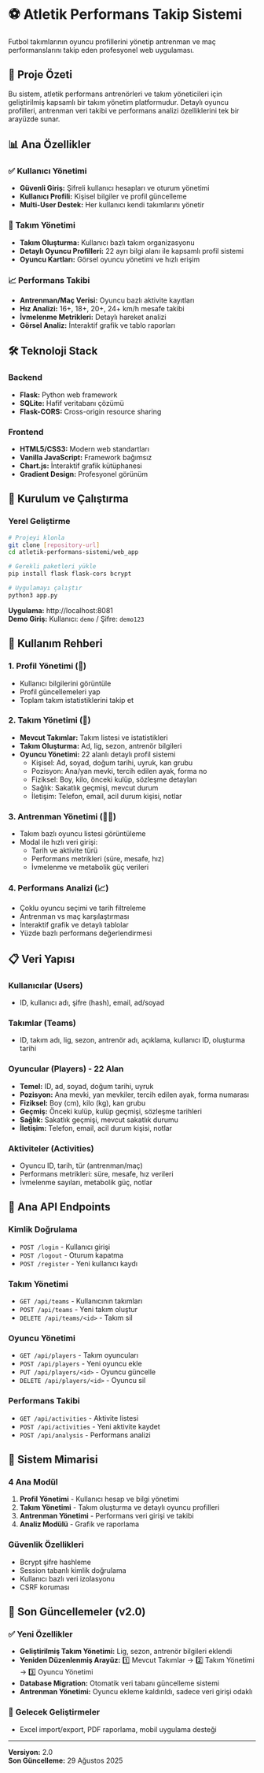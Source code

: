 # ⚽ Atletik Performans Takip Sistemi

Futbol takımlarının oyuncu profillerini yönetip antrenman ve maç performanslarını takip eden profesyonel web uygulaması.

## 🎯 Proje Özeti

Bu sistem, atletik performans antrenörleri ve takım yöneticileri için geliştirilmiş kapsamlı bir takım yönetim platformudur. Detaylı oyuncu profilleri, antrenman veri takibi ve performans analizi özelliklerini tek bir arayüzde sunar.

## 📊 Ana Özellikler

### ✅ **Kullanıcı Yönetimi**
- **Güvenli Giriş:** Şifreli kullanıcı hesapları ve oturum yönetimi
- **Kullanıcı Profili:** Kişisel bilgiler ve profil güncelleme
- **Multi-User Destek:** Her kullanıcı kendi takımlarını yönetir

### 👥 **Takım Yönetimi**
- **Takım Oluşturma:** Kullanıcı bazlı takım organizasyonu
- **Detaylı Oyuncu Profilleri:** 22 ayrı bilgi alanı ile kapsamlı profil sistemi
- **Oyuncu Kartları:** Görsel oyuncu yönetimi ve hızlı erişim

### 📈 **Performans Takibi**
- **Antrenman/Maç Verisi:** Oyuncu bazlı aktivite kayıtları
- **Hız Analizi:** 16+, 18+, 20+, 24+ km/h mesafe takibi
- **İvmelenme Metrikleri:** Detaylı hareket analizi
- **Görsel Analiz:** İnteraktif grafik ve tablo raporları

## 🛠️ Teknoloji Stack

### **Backend**
- **Flask:** Python web framework
- **SQLite:** Hafif veritabanı çözümü
- **Flask-CORS:** Cross-origin resource sharing

### **Frontend**  
- **HTML5/CSS3:** Modern web standartları
- **Vanilla JavaScript:** Framework bağımsız
- **Chart.js:** İnteraktif grafik kütüphanesi
- **Gradient Design:** Profesyonel görünüm

## 🚀 Kurulum ve Çalıştırma

### **Yerel Geliştirme**
```bash
# Projeyi klonla
git clone [repository-url]
cd atletik-performans-sistemi/web_app

# Gerekli paketleri yükle
pip install flask flask-cors bcrypt

# Uygulamayı çalıştır
python3 app.py
```

**Uygulama:** http://localhost:8081  
**Demo Giriş:** Kullanıcı: `demo` / Şifre: `demo123`

## 📱 Kullanım Rehberi

### **1. Profil Yönetimi (👤)**
- Kullanıcı bilgilerini görüntüle
- Profil güncellemeleri yap
- Toplam takım istatistiklerini takip et

### **2. Takım Yönetimi (👥)**
- **Mevcut Takımlar:** Takım listesi ve istatistikleri
- **Takım Oluşturma:** Ad, lig, sezon, antrenör bilgileri
- **Oyuncu Yönetimi:** 22 alanlı detaylı profil sistemi
  - Kişisel: Ad, soyad, doğum tarihi, uyruk, kan grubu
  - Pozisyon: Ana/yan mevki, tercih edilen ayak, forma no
  - Fiziksel: Boy, kilo, önceki kulüp, sözleşme detayları
  - Sağlık: Sakatlık geçmişi, mevcut durum
  - İletişim: Telefon, email, acil durum kişisi, notlar

### **3. Antrenman Yönetimi (🏃‍♂️)**
- Takım bazlı oyuncu listesi görüntüleme
- Modal ile hızlı veri girişi:
  - Tarih ve aktivite türü
  - Performans metrikleri (süre, mesafe, hız)
  - İvmelenme ve metabolik güç verileri

### **4. Performans Analizi (📈)**
- Çoklu oyuncu seçimi ve tarih filtreleme
- Antrenman vs maç karşılaştırması
- İnteraktif grafik ve detaylı tablolar
- Yüzde bazlı performans değerlendirmesi

## 📋 Veri Yapısı

### **Kullanıcılar (Users)**
- ID, kullanıcı adı, şifre (hash), email, ad/soyad

### **Takımlar (Teams)**
- ID, takım adı, lig, sezon, antrenör adı, açıklama, kullanıcı ID, oluşturma tarihi

### **Oyuncular (Players) - 22 Alan**
- **Temel:** ID, ad, soyad, doğum tarihi, uyruk
- **Pozisyon:** Ana mevki, yan mevkiler, tercih edilen ayak, forma numarası
- **Fiziksel:** Boy (cm), kilo (kg), kan grubu
- **Geçmiş:** Önceki kulüp, kulüp geçmişi, sözleşme tarihleri
- **Sağlık:** Sakatlık geçmişi, mevcut sakatlık durumu
- **İletişim:** Telefon, email, acil durum kişisi, notlar

### **Aktiviteler (Activities)**
- Oyuncu ID, tarih, tür (antrenman/maç)
- Performans metrikleri: süre, mesafe, hız verileri
- İvmelenme sayıları, metabolik güç, notlar

## 🔧 Ana API Endpoints

### **Kimlik Doğrulama**
- `POST /login` - Kullanıcı girişi
- `POST /logout` - Oturum kapatma
- `POST /register` - Yeni kullanıcı kaydı

### **Takım Yönetimi**
- `GET /api/teams` - Kullanıcının takımları
- `POST /api/teams` - Yeni takım oluştur
- `DELETE /api/teams/<id>` - Takım sil

### **Oyuncu Yönetimi**
- `GET /api/players` - Takım oyuncuları
- `POST /api/players` - Yeni oyuncu ekle
- `PUT /api/players/<id>` - Oyuncu güncelle
- `DELETE /api/players/<id>` - Oyuncu sil

### **Performans Takibi**
- `GET /api/activities` - Aktivite listesi
- `POST /api/activities` - Yeni aktivite kaydet
- `POST /api/analysis` - Performans analizi

## 🚀 Sistem Mimarisi

### **4 Ana Modül**
1. **Profil Yönetimi** - Kullanıcı hesap ve bilgi yönetimi
2. **Takım Yönetimi** - Takım oluşturma ve detaylı oyuncu profilleri
3. **Antrenman Yönetimi** - Performans veri girişi ve takibi
4. **Analiz Modülü** - Grafik ve raporlama

### **Güvenlik Özellikleri**
- Bcrypt şifre hashleme
- Session tabanlı kimlik doğrulama
- Kullanıcı bazlı veri izolasyonu
- CSRF koruması

## 🎨 Son Güncellemeler (v2.0)

### ✅ **Yeni Özellikler**
- **Geliştirilmiş Takım Yönetimi:** Lig, sezon, antrenör bilgileri eklendi
- **Yeniden Düzenlenmiş Arayüz:** 1️⃣ Mevcut Takımlar → 2️⃣ Takım Yönetimi → 3️⃣ Oyuncu Yönetimi
- **Database Migration:** Otomatik veri tabanı güncelleme sistemi
- **Antrenman Yönetimi:** Oyuncu ekleme kaldırıldı, sadece veri girişi odaklı

### 🔄 **Gelecek Geliştirmeler**
- Excel import/export, PDF raporlama, mobil uygulama desteği

---

**Versiyon:** 2.0  
**Son Güncelleme:** 29 Ağustos 2025